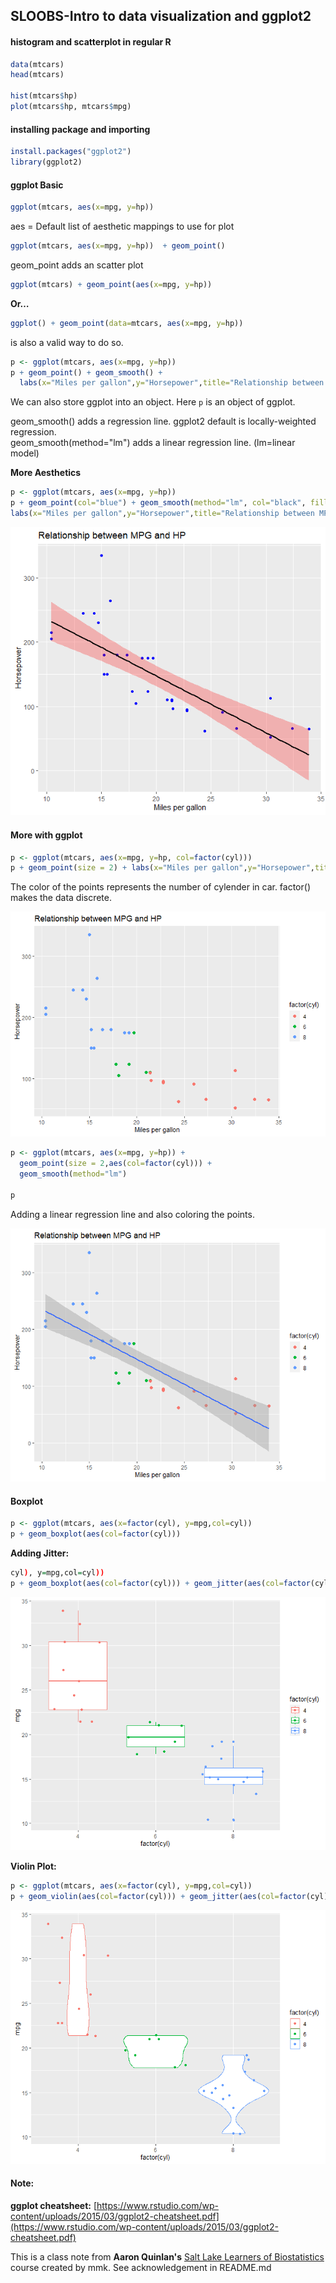 ## SLOOBS-Intro to data visualization and ggplot2

#### histogram and scatterplot in regular R
```r
data(mtcars)
head(mtcars)

hist(mtcars$hp)
plot(mtcars$hp, mtcars$mpg)
```

#### installing package and importing
```r
install.packages("ggplot2")
library(ggplot2)
```

#### ggplot Basic
```r
ggplot(mtcars, aes(x=mpg, y=hp)) 
```
aes = Default list of aesthetic mappings to use for plot

```r
ggplot(mtcars, aes(x=mpg, y=hp))  + geom_point() 
```
geom_point adds an scatter plot
```r
ggplot(mtcars) + geom_point(aes(x=mpg, y=hp))
```
**Or…**
```r
ggplot() + geom_point(data=mtcars, aes(x=mpg, y=hp))

```
is also a valid way to do so.

```r
p <- ggplot(mtcars, aes(x=mpg, y=hp))
p + geom_point() + geom_smooth() +
  labs(x="Miles per gallon",y="Horsepower",title="Relationship between MPG and HP")
```
We can also store ggplot into an object. Here `p` is an object of ggplot.

geom_smooth() adds a regression line. ggplot2 default is locally-weighted regression. \
geom_smooth(method="lm") adds a linear regression line. (lm=linear model)

**More Aesthetics**
```r
p <- ggplot(mtcars, aes(x=mpg, y=hp))
p + geom_point(col="blue") + geom_smooth(method="lm", col="black", fill="red", alpha=0.25) +
labs(x="Miles per gallon",y="Horsepower",title="Relationship between MPG and HP")
```
![](figs/gg1.png)

#### More with ggplot

```r
p <- ggplot(mtcars, aes(x=mpg, y=hp, col=factor(cyl))) 
p + geom_point(size = 2) + labs(x="Miles per gallon",y="Horsepower",title="Relationship between MPG and HP")
```
The color of the points represents the number of cylender in car. factor() makes the data discrete. 

![](figs/gg2.png)

```r
p <- ggplot(mtcars, aes(x=mpg, y=hp)) + 
  geom_point(size = 2,aes(col=factor(cyl))) +
  geom_smooth(method="lm")

p
```
Adding a linear regression line and also coloring the points. 

![](figs/gg3.png)


#### Boxplot

```r
p <- ggplot(mtcars, aes(x=factor(cyl), y=mpg,col=cyl))
p + geom_boxplot(aes(col=factor(cyl))) 
```

**Adding Jitter:**
```r
cyl), y=mpg,col=cyl))
p + geom_boxplot(aes(col=factor(cyl))) + geom_jitter(aes(col=factor(cyl)))
```

![](figs/gg4.png)

**Violin Plot:**
```r
p <- ggplot(mtcars, aes(x=factor(cyl), y=mpg,col=cyl))
p + geom_violin(aes(col=factor(cyl))) + geom_jitter(aes(col=factor(cyl)))
```
![](figs/gg5.png)

#### Note:
**ggplot cheatsheet:** [https://www.rstudio.com/wp-content/uploads/2015/03/ggplot2-cheatsheet.pdf](https://www.rstudio.com/wp-content/uploads/2015/03/ggplot2-cheatsheet.pdf)

This is a class note from **Aaron Quinlan's** [Salt Lake Learners of Biostatistics](https://github.com/quinlan-lab/sllobs-biostats) course created by mmk. See acknowledgement in README.md

